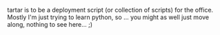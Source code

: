 tartar is to be a deployment script (or collection of scripts) for the office. Mostly I'm just trying to learn python, so ...
you might as well just move along, nothing to see here... ;)
